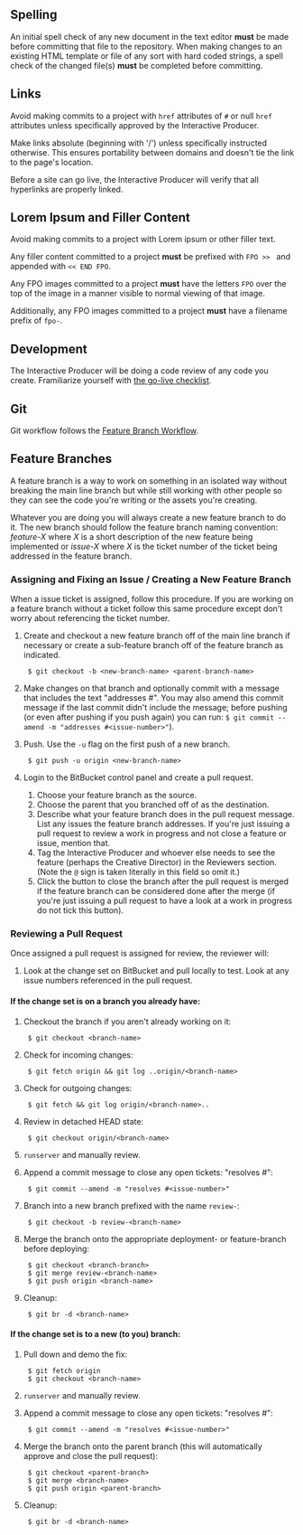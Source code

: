 ## Spelling

An initial spell check of any new document in the text editor **must** be made before committing that file to the repository. When making changes to an existing HTML template or file of any sort with hard coded strings, a spell check of the changed file(s) **must** be completed before committing.

## Links

Avoid making commits to a project with `href` attributes of `#` or null `href` attributes unless specifically approved by the Interactive Producer.

Make links absolute (beginning with '/') unless specifically instructed otherwise. This ensures portability between domains and doesn't tie the link to the page's location.

Before a site can go live, the Interactive Producer will verify that all hyperlinks are properly linked.

## Lorem Ipsum and Filler Content

Avoid making commits to a project with Lorem ipsum or other filler text. 

Any filler content committed to a project **must** be prefixed with `FPO >> ` and appended with `<< END FPO`.

Any FPO images committed to a project **must** have the letters `FPO` over the top of the image in a manner visible to normal viewing of that image.

Additionally, any FPO images committed to a project **must** have a filename prefix of `fpo-`.

## Development 

The Interactive Producer will be doing a code review of any code you create. Framiliarize yourself with [the go-live checklist](https://github.com/jbergantine/django-newproj-template/wiki/Go-Live-Checklist).

## Git

Git workflow follows the [Feature Branch Workflow](http://www.atlassian.com/git/workflows#!workflow-feature-branch). 

## Feature Branches

A feature branch is a way to work on something in an isolated way without breaking the main line branch but while still working with other people so they can see the code you're writing or the assets you're creating.

Whatever you are doing you will always create a new feature branch to do it. The new branch should follow the feature branch naming convention: *feature-X* where *X* is a short description of the new feature being implemented or *issue-X* where *X* is the ticket number of the ticket being addressed in the feature branch.

### Assigning and Fixing an Issue / Creating a New Feature Branch

When a issue ticket is assigned, follow this procedure. If you are working on a feature branch without a ticket follow this same procedure except don't worry about referencing the ticket number.

1. Create and checkout a new feature branch off of the main line branch if necessary or create a sub-feature branch off of the feature branch as indicated. 

        $ git checkout -b <new-branch-name> <parent-branch-name>

1. Make changes on that branch and optionally commit with a message that includes the text "addresses #<issue-number>". You may also amend this commit message if the last commit didn't include the message; before pushing (or even after pushing if you push again) you can run: `$ git commit --amend -m "addresses #<issue-number>"`).
1. Push. Use the `-u` flag on the first push of a new branch.

        $ git push -u origin <new-branch-name>

1. Login to the BitBucket control panel and create a pull request.
    1. Choose your feature branch as the source.
    1. Choose the parent that you branched off of as the destination.
    1. Describe what your feature branch does in the pull request message. List any issues the feature branch addresses. If you're just issuing a pull request to review a work in progress and not close a feature or issue, mention that.
    1. Tag the Interactive Producer and whoever else needs to see the feature (perhaps the Creative Director) in the Reviewers section. (Note the `@` sign is taken literally in this field so omit it.)
    1. Click the button to close the branch after the pull request is merged if the feature branch can be considered done after the merge (if you're just issuing a pull request to have a look at a work in progress do not tick this button).

### Reviewing a Pull Request
    
Once assigned a pull request is assigned for review, the reviewer will:

1. Look at the change set on BitBucket and pull locally to test. Look at any issue numbers referenced in the pull request.

#### If the change set is on a branch you already have:

1. Checkout the branch if you aren't already working on it:

        $ git checkout <branch-name>

1. Check for incoming changes:

        $ git fetch origin && git log ..origin/<branch-name>

1. Check for outgoing changes:

        $ git fetch && git log origin/<branch-name>..

1. Review in detached HEAD state:

        $ git checkout origin/<branch-name>

1. `runserver` and manually review.
1. Append a commit message to close any open tickets: "resolves #<issue-number>":

        $ git commit --amend -m "resolves #<issue-number>"

1. Branch into a new branch prefixed with the name `review-`:

        $ git checkout -b review-<branch-name>

1. Merge the branch onto the appropriate deployment- or feature-branch before deploying:
   
        $ git checkout <branch-branch>
        $ git merge review-<branch-name>
        $ git push origin <branch-name>

1. Cleanup:

        $ git br -d <branch-name>


#### If the change set is to a new (to you) branch:

1. Pull down and demo the fix:

        $ git fetch origin
        $ git checkout <branch-name>

1. `runserver` and manually review.
1. Append a commit message to close any open tickets: "resolves #<issue-number>":

        $ git commit --amend -m "resolves #<issue-number>"

1. Merge the branch onto the parent branch (this will automatically approve and close the pull request):

        $ git checkout <parent-branch>
        $ git merge <branch-name>
        $ git push origin <parent-branch>

1. Cleanup:

        $ git br -d <branch-name>